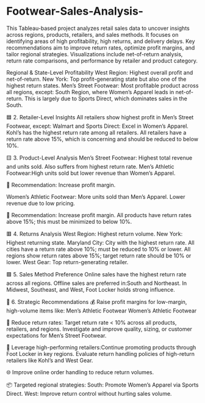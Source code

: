 # Footwear-Sales-Analysis-
This Tableau-based project analyzes retail sales data to uncover insights across regions, products, retailers, and sales methods. It focuses on identifying areas of high profitability, high returns, and delivery delays. Key recommendations aim to improve return rates, optimize profit margins, and tailor regional strategies. Visualizations include net-of-return analysis, return rate comparisons, and performance by retailer and product category.

Regional & State-Level Profitability
 West Region: Highest overall profit and net-of-return.
New York: Top profit-generating state but also one of the highest return states.
Men’s Street Footwear: Most profitable product across all regions, except:
South Region, where Women’s Apparel leads in net-of-return.
This is largely due to Sports Direct, which dominates sales in the South.

🟦 2. Retailer-Level Insights
All retailers show highest profit in Men’s Street Footwear, except:
Walmart and Sports Direct: Excel in Women’s Apparel.
Kohl’s has the highest return rate among all retailers.
All retailers have a return rate above 15%, which is concerning and should be reduced to below 10%.

🟨 3. Product-Level Analysis
Men’s Street Footwear:
Highest total revenue and units sold.
Also suffers from highest return rate.
Men’s Athletic Footwear:High units sold but lower revenue than Women’s Apparel.

📌 Recommendation: Increase profit margin.

Women’s Athletic Footwear:
More units sold than Men’s Apparel.
Lower revenue due to low pricing.

📌 Recommendation: Increase profit margin.
All products have return rates above 15%; this must be minimized to below 10%.

🟥 4. Returns Analysis
West Region: Highest return volume.
New York: Highest returning state.
Maryland City: City with the highest return rate.
All cities have a return rate above 10%; must be reduced to 10% or lower.
All regions show return rates above 15%; target return rate should be 10% or lower.
West Gear: Top return-generating retailer.

🟪 5. Sales Method Preference
Online sales have the highest return rate across all regions.
Offline sales are preferred in:South and Northeast.
In Midwest, Southeast, and West, Foot Locker holds strong influence.

🧠 6. Strategic Recommendations
💰 Raise profit margins for low-margin, high-volume items like:
     Men’s Athletic Footwear
     Women’s Athletic Footwear

🚫 Reduce return rates:
   Target return rate < 10% across all products, retailers, and regions.
   Investigate and improve quality, sizing, or customer expectations for Men’s Street Footwear.

🛒 Leverage high-performing retailers:Continue promoting products through Foot Locker in key regions.
   Evaluate return handling policies of high-return retailers like Kohl’s and West Gear.

🌐 Improve online order handling to reduce return volumes.

📦 Targeted regional strategies:
South: Promote Women’s Apparel via Sports Direct.
West: Improve return control without hurting sales volume.
